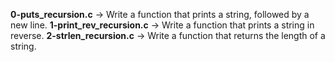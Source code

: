 **0-puts_recursion.c** -> Write a function that prints a string, followed by a new line.
**1-print_rev_recursion.c** -> Write a function that prints a string in reverse.
**2-strlen_recursion.c** -> Write a function that returns the length of a string.

